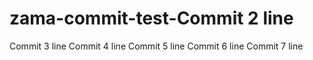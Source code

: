 # zama-commit-test-Commit 2 line
Commit 3 line
Commit 4 line
Commit 5 line
Commit 6 line
Commit 7 line
